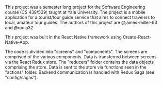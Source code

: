 This project was a semester long project for the Software Engineering course (CS 439/539) taught at Yale University.
The project is a mobile application for a tourist/tour guide service that aims to connect travelers to local, amateur tour guides.
The authors of this project are @james-miller-93 and @roula32

This project was built in the React Native framework using Create-React-Native-App.

The code is divided into "screens" and "components". The screens are comprised of the various components. Data is transferred between screens via the React Redux store. The "reducers" folder contains the data objects comprising the store. Data is sent to the store via functions seen in the "actions" folder. Backend communication is handled with Redux Saga (see "config/sagas"). 
